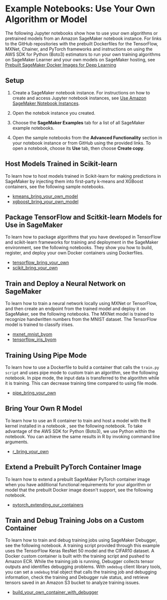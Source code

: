 # Example Notebooks: Use Your Own Algorithm or Model<a name="docker-containers-notebooks"></a>

The following Jupyter notebooks show how to use your own algorithms or pretrained models from an Amazon SageMaker notebook instance\. For links to the GitHub repositories with the prebuilt Dockerfiles for the TensorFlow, MXNet, Chainer, and PyTorch frameworks and instructions on using the AWS SDK for Python \(Boto3\) estimators to run your own training algorithms on SageMaker Learner and your own models on SageMaker hosting, see [Prebuilt SageMaker Docker Images for Deep Learning](pre-built-containers-frameworks-deep-learning.md)

## Setup<a name="docker-containers-notebooks-setup"></a>

1. Create a SageMaker notebook instance\. For instructions on how to create and access Jupyter notebook instances, see [Use Amazon SageMaker Notebook Instances](nbi.md)\.

1. Open the notebok instance you created\.

1. Choose the **SageMaker Examples** tab for a list of all SageMaker example notebooks\.

1. Open the sample notebooks from the **Advanced Functionality** section in your notebook instance or from GitHub using the provided links\. To open a notebook, choose its **Use** tab, then choose **Create copy**\.

## Host Models Trained in Scikit\-learn<a name="docker-containers-notebooks-scikit"></a>

To learn how to host models trained in Scikit\-learn for making predictions in SageMaker by injecting them into first\-party k\-means and XGBoost containers, see the following sample notebooks\.
+ [kmeans\_bring\_your\_own\_model](https://github.com/awslabs/amazon-sagemaker-examples/tree/master/advanced_functionality/kmeans_bring_your_own_model)
+ [xgboost\_bring\_your\_own\_model](https://github.com/awslabs/amazon-sagemaker-examples/tree/master/advanced_functionality/xgboost_bring_your_own_model)

## Package TensorFlow and Scitkit\-learn Models for Use in SageMaker<a name="docker-containers-notebooks-package"></a>

To learn how to package algorithms that you have developed in TensorFlow and scikit\-learn frameworks for training and deployment in the SageMaker environment, see the following notebooks\. They show you how to build, register, and deploy your own Docker containers using Dockerfiles\.
+ [tensorflow\_bring\_your\_own](https://github.com/awslabs/amazon-sagemaker-examples/tree/master/advanced_functionality/tensorflow_bring_your_own)
+ [scikit\_bring\_your\_own](https://github.com/awslabs/amazon-sagemaker-examples/tree/master/advanced_functionality/scikit_bring_your_own)

## Train and Deploy a Neural Network on SageMaker<a name="docker-containers-notebooks-neural"></a>

To learn how to train a neural network locally using MXNet or TensorFlow, and then create an endpoint from the trained model and deploy it on SageMaker, see the following notebooks\. The MXNet model is trained to recognize handwritten numbers from the MNIST dataset\. The TensorFlow model is trained to classify irises\.
+ [mxnet\_mnist\_byom](https://github.com/awslabs/amazon-sagemaker-examples/tree/master/advanced_functionality/mxnet_mnist_byom)
+ [tensorflow\_iris\_byom](https://github.com/awslabs/amazon-sagemaker-examples/tree/master/advanced_functionality/tensorflow_iris_byom)

## Training Using Pipe Mode<a name="docker-containers-notebooks-pipe"></a>

To learn how to use a Dockerfile to build a container that calls the `train.py script` and uses pipe mode to custom train an algorithm, see the following notebook\. In pipe mode, the input data is transferred to the algorithm while it is training\. This can decrease training time compared to using file mode\. 
+ [pipe\_bring\_your\_own](https://github.com/awslabs/amazon-sagemaker-examples/tree/master/advanced_functionality/pipe_bring_your_own)

## Bring Your Own R Model<a name="docker-containers-notebooks-r"></a>

To learn how to use an R container to train and host a model with the R kernel installed in a notebook , see the following notebook\. To take advantage of the AWS SDK for Python \(Boto3\), we use Python within the notebook\. You can achieve the same results in R by invoking command line arguments\.
+ [r\_bring\_your\_own](https://github.com/aws/amazon-sagemaker-examples/blob/master/r_examples/r_byo_r_algo_hpo/tune_r_bring_your_own.ipynb)

## Extend a Prebuilt PyTorch Container Image<a name="docker-containers-notebooks-extend"></a>

To learn how to extend a prebuilt SageMaker PyTorch container image when you have additional functional requirements for your algorithm or model that the prebuilt Docker image doesn't support, see the following notebook\.
+ [pytorch\_extending\_our\_containers ](https://github.com/awslabs/amazon-sagemaker-examples/tree/master/advanced_functionality/pytorch_extending_our_containers)

## Train and Debug Training Jobs on a Custom Container<a name="docker-containers-notebooks-debugger"></a>

To learn how to train and debug training jobs using SageMaker Debugger, see the following notebook\. A training script provided through this example uses the TensorFlow Keras ResNet 50 model and the CIFAR10 dataset\. A Docker custom container is built with the training script and pushed to Amazon ECR\. While the training job is running, Debugger collects tensor outputs and identifies debugging problems\. With `smdebug` client library tools, you can set a `smdebug` trial object that calls the training job and debugging information, check the training and Debugger rule status, and retrieve tensors saved in an Amazon S3 bucket to analyze training issues\.
+ [build\_your\_own\_container\_with\_debugger](https://sagemaker-examples.readthedocs.io/en/latest/sagemaker-debugger/build_your_own_container_with_debugger/debugger_byoc.html)